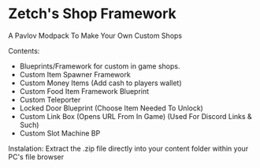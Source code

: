 # Zetch's Shop Framework
A Pavlov Modpack To Make Your Own Custom Shops

Contents:
- Blueprints/Framework for custom in game shops.
- Custom Item Spawner Framework
- Custom Money Items (Add cash to players wallet)
- Custom Food Item Framework Blueprint
- Custom Teleporter
- Locked Door Blueprint (Choose Item Needed To Unlock)
- Custom Link Box (Opens URL From In Game) (Used For Discord Links & Such)
- Custom Slot Machine BP


Instalation: Extract the .zip file directly into your content folder within your PC's file browser
